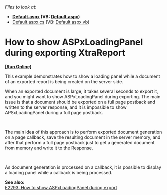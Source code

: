<!-- default file list -->
*Files to look at*:

* **[Default.aspx](./CS/E4936/Default.aspx) (VB: [Default.aspx](./VB/E4936/Default.aspx))**
* [Default.aspx.cs](./CS/E4936/Default.aspx.cs) (VB: [Default.aspx.vb](./VB/E4936/Default.aspx.vb))
<!-- default file list end -->
# How to show ASPxLoadingPanel during exporting XtraReport
<!-- run online -->
**[[Run Online]](https://codecentral.devexpress.com/e4936/)**
<!-- run online end -->


<p>This example demonstrates how to show a loading panel while a document of an exported report is being created on the server side.</p><p>When an exported document is large, it takes several seconds to export it, and you might want to show ASPxLoadingPanel during exporting. The main issue is that a document should be exported on a full page postback and written to the server response, and it is impossible to show APSxLoadingPanel during a full page postback. </p><br />
<p>The main idea of this approach is to perform exported document generation on a page callback, save the resulting document in the server memory, and after that perform a full page postback just to get a generated document from memory and write it to the Response. </p><br />
<p>As document generation is processed on a callback, it is possible to display a loading panel while a callback is being processed.</p><p><strong>See also:</strong><br />
<a href="https://www.devexpress.com/Support/Center/p/E2293">E2293: How to show ASPxLoadingPanel during export</a></p>

<br/>


